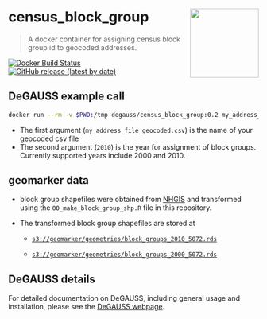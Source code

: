 # census_block_group <a href='https://degauss-org.github.io/DeGAUSS/'><img src='DeGAUSS_hex.png' align="right" height="138.5" /></a>

> A docker container for assigning census block group id to geocoded addresses.

[![Docker Build Status](https://img.shields.io/docker/automated/degauss/census_block_group)](https://hub.docker.com/repository/docker/degauss/census_block_group/tags)
[![GitHub release (latest by date)](https://img.shields.io/github/v/tag/degauss-org/census_block_group)](https://github.com/degauss-org/census_block_group/releases)

## DeGAUSS example call

```sh
docker run --rm -v $PWD:/tmp degauss/census_block_group:0.2 my_address_file_geocoded.csv 2010
```

* The first argument (`my_address_file_geocoded.csv`) is the name of your geocoded csv file
* The second argument (`2010`) is the year for assignment of block groups. Currently supported years include 2000 and 2010.

## geomarker data

- block group shapefiles were obtained from [NHGIS](https://www.nhgis.org/) and transformed using the `00_make_block_group_shp.R` file in this repository.
- The transformed block group shapefiles are stored at 

    + [`s3://geomarker/geometries/block_groups_2010_5072.rds`](https://geomarker.s3.us-east-2.amazonaws.com/geomarker/geometries/block_groups_2010_5072.rds)

    + [`s3://geomarker/geometries/block_groups_2000_5072.rds`](https://geomarker.s3.us-east-2.amazonaws.com/geomarker/geometries/block_groups_2000_5072.rds)

## DeGAUSS details

For detailed documentation on DeGAUSS, including general usage and installation, please see the [DeGAUSS webpage](https://degauss.org).

